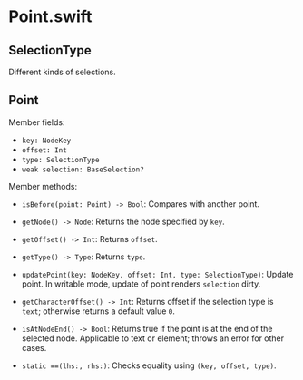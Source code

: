 
# Point.swift


## SelectionType

Different kinds of selections.


## Point


Member fields:

- `key: NodeKey`
- `offset: Int`
- `type: SelectionType`
- `weak selection: BaseSelection?`

Member methods:

- `isBefore(point: Point) -> Bool`: Compares with another point.

- `getNode() -> Node`: Returns the node specified by `key`.

- `getOffset() -> Int`: Returns `offset`.

- `getType() -> Type`: Returns `type`.

- `updatePoint(key: NodeKey, offset: Int, type: SelectionType)`:
Update point. In writable mode, update of point renders `selection` dirty.

- `getCharacterOffset() -> Int`: Returns offset if the selection type is `text`; otherwise returns a default value `0`.

- `isAtNodeEnd() -> Bool`: Returns true if the point is at the end of the selected node. Applicable to text or element; throws an error for other cases.

- `static ==(lhs:, rhs:)`: 
    Checks equality using `(key, offset, type)`.
